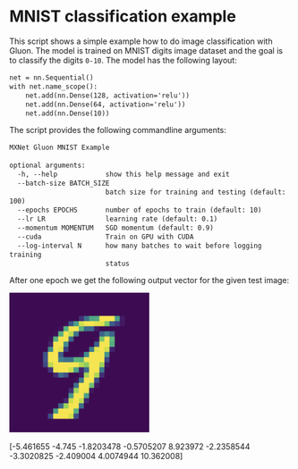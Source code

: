# MNIST classification example

This script shows a simple example how to do image classification with Gluon. 
The model is trained on MNIST digits image dataset and the goal is to classify the digits ```0-10```.  The model has the following layout:
```
net = nn.Sequential()
with net.name_scope():
    net.add(nn.Dense(128, activation='relu'))
    net.add(nn.Dense(64, activation='relu'))
    net.add(nn.Dense(10))
```

The script provides the following commandline arguments: 


```
MXNet Gluon MNIST Example

optional arguments:
  -h, --help            show this help message and exit
  --batch-size BATCH_SIZE
                        batch size for training and testing (default: 100)
  --epochs EPOCHS       number of epochs to train (default: 10)
  --lr LR               learning rate (default: 0.1)
  --momentum MOMENTUM   SGD momentum (default: 0.9)
  --cuda                Train on GPU with CUDA
  --log-interval N      how many batches to wait before logging training
                        status
```

After one epoch we get the following output vector for the given test image:

<img src="test_image.png" width="250" height="250">

[-5.461655  -4.745     -1.8203478 -0.5705207  8.923972  -2.2358544 -3.3020825 -2.409004   4.0074944 10.362008] 


